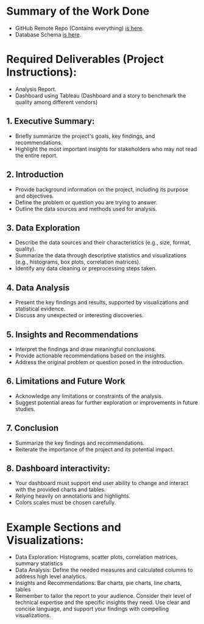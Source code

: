 # Summary of the Work Done
- GitHub Remote Repo (Contains everything) [is here](https://github.com/ahmedaymanb4/Manufacturing-Quality-and-Downtime-Analysis/ ).
- Database Schema [is here](https://miro.com/app/board/uXjVKm4Zb5w=/?share_link_id=820078798128 ).

# Required Deliverables (Project Instructions):
- Analysis Report.
- Dashboard using Tableau (Dashboard and a story to benchmark the quality among different vendors)

## 1. Executive Summary:
- Briefly summarize the project's goals, key findings, and recommendations.
- Highlight the most important insights for stakeholders who may not read the entire report.

## 2. Introduction
- Provide background information on the project, including its purpose and objectives.
- Define the problem or question you are trying to answer.
- Outline the data sources and methods used for analysis.

## 3. Data Exploration
- Describe the data sources and their characteristics (e.g., size, format, quality).
- Summarize the data through descriptive statistics and visualizations (e.g., histograms, box plots, correlation matrices).
- Identify any data cleaning or preprocessing steps taken.

## 4. Data Analysis
- Present the key findings and results, supported by visualizations and statistical evidence.
- Discuss any unexpected or interesting discoveries.

## 5. Insights and Recommendations
- Interpret the findings and draw meaningful conclusions.
- Provide actionable recommendations based on the insights.
- Address the original problem or question posed in the introduction.

## 6. Limitations and Future Work
- Acknowledge any limitations or constraints of the analysis.
- Suggest potential areas for further exploration or improvements in future studies.

## 7. Conclusion
- Summarize the key findings and recommendations.
- Reiterate the importance of the project and its potential impact.

## 8. Dashboard interactivity:
- Your dashboard must support end user ability to change and interact with the provided charts and tables.
- Relying heavily on annotations and highlights.
- Colors scales must be chosen carefully.

# Example Sections and Visualizations:
- Data Exploration: Histograms, scatter plots, correlation matrices, summary statistics
- Data Analysis: Define the needed measures and calculated columns to address high level analytics.
- Insights and Recommendations: Bar charts, pie charts, line charts, tables
- Remember to tailor the report to your audience. Consider their level of technical expertise and the specific insights they need. Use clear and concise language, and support your findings with compelling visualizations.
